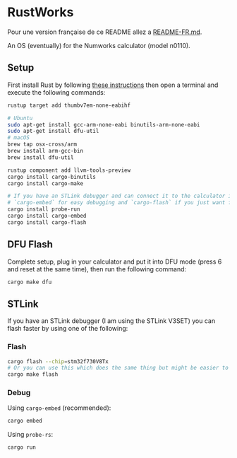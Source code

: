 # RustWorks

Pour une version française de ce README allez a [README-FR.md](README-FR.md).

An OS (eventually) for the Numworks calculator (model n0110).

## Setup

First install Rust by following [these instructions](https://www.rust-lang.org/tools/install) then
open a terminal and execute the following commands:

```zsh
rustup target add thumbv7em-none-eabihf

# Ubuntu
sudo apt-get install gcc-arm-none-eabi binutils-arm-none-eabi 
sudo apt-get install dfu-util
# macOS
brew tap osx-cross/arm
brew install arm-gcc-bin
brew install dfu-util

rustup component add llvm-tools-preview
cargo install cargo-binutils
cargo install cargo-make

# If you have an STLink debugger and can connect it to the calculator install `probe-run` or
# `cargo-embed` for easy debugging and `cargo-flash` if you just want faster flashing speeds.
cargo install probe-run
cargo install cargo-embed
cargo install cargo-flash
```

## DFU Flash

Complete setup, plug in your calculator and put it into DFU mode (press 6 and reset at the same
time), then run the following command:

```zsh
cargo make dfu
```

## STLink

If you have an STLink debugger (I am using the STLink V3SET) you can flash faster by using one of
the following:

### Flash
```zsh
cargo flash --chip=stm32f730V8Tx
# Or you can use this which does the same thing but might be easier to remember:
cargo make flash
```

### Debug

Using `cargo-embed` (recommended):
```zsh
cargo embed
```

Using `probe-rs`:
```zsh
cargo run
```

